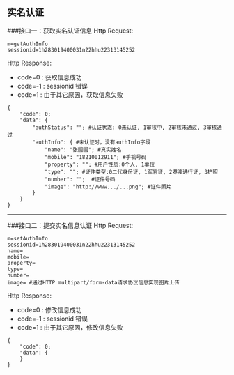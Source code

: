 实名认证
---
###接口一：获取实名认证信息
Http Request: 

```
m=getAuthInfo
sessionid=1h283019400031n22hhu22313145252
```

Http Response:

- code=0 : 获取信息成功
- code=-1 : sessionid 错误
- code=1 : 由于其它原因，获取信息失败

``` 
{ 
    "code": 0;
    "data": {
    	"authStatus": ""; #认证状态: 0未认证, 1审核中, 2审核未通过, 3审核通过
    	"authInfo": { #未认证时，没有authInfo字段
    		"name": "张圆圆"; #真实姓名
    		"mobile": "18210012911"; #手机号码
    		"property": ""; #用户性质:0个人, 1单位
    		"type": ""; #证件类型:0二代身份证, 1军官证, 2港澳通行证, 3护照 
    		"number": "";  #证件号码
    		"image": "http://www.../...png"; #证件照片
    	}
    }
} 
```

---
###接口二：提交实名信息认证
Http Request: 

```
m=setAuthInfo
sessionid=1h283019400031n22hhu22313145252
name=
mobile=
property=
type=
number=
image= #通过HTTP multipart/form-data请求协议信息实现图片上传
``` 

Http Response:

- code=0 : 修改信息成功
- code=-1 : sessionid 错误
- code=1 : 由于其它原因，修改信息失败

``` 
{ 
    "code": 0;
    "data": {
    }
} 
```